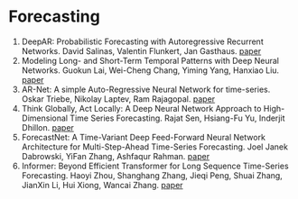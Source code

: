 # Forecasting

1. DeepAR: Probabilistic Forecasting with Autoregressive Recurrent Networks. David Salinas, Valentin Flunkert, Jan Gasthaus. [paper](https://arxiv.org/abs/1704.04110)
2. Modeling Long- and Short-Term Temporal Patterns with Deep Neural Networks. Guokun Lai, Wei-Cheng Chang, Yiming Yang, Hanxiao Liu. [paper](https://arxiv.org/abs/1703.07015)
3. AR-Net: A simple Auto-Regressive Neural Network for time-series. Oskar Triebe, Nikolay Laptev, Ram Rajagopal. [paper](https://arxiv.org/abs/1911.12436)
4. Think Globally, Act Locally: A Deep Neural Network Approach to High-Dimensional Time Series Forecasting. Rajat Sen, Hsiang-Fu Yu, Inderjit Dhillon. [paper](https://arxiv.org/pdf/1905.03806.pdf)
5. ForecastNet: A Time-Variant Deep Feed-Forward Neural Network Architecture for Multi-Step-Ahead Time-Series Forecasting. Joel Janek Dabrowski, YiFan Zhang, Ashfaqur Rahman. [paper](https://arxiv.org/abs/2002.04155)
6. Informer: Beyond Efficient Transformer for Long Sequence Time-Series Forecasting. Haoyi Zhou, Shanghang Zhang, Jieqi Peng, Shuai Zhang, JianXin Li, Hui Xiong, Wancai Zhang. [paper](https://arxiv.org/abs/2012.07436)

